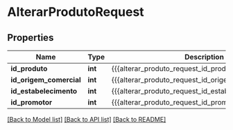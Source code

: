 # AlterarProdutoRequest

## Properties
Name | Type | Description | Notes
------------ | ------------- | ------------- | -------------
**id_produto** | **int** | {{{alterar_produto_request_id_produto_value}}} | 
**id_origem_comercial** | **int** | {{{alterar_produto_request_id_origem_comercial_value}}} | [optional] 
**id_estabelecimento** | **int** | {{{alterar_produto_request_id_estabelecimento_value}}} | [optional] 
**id_promotor** | **int** | {{{alterar_produto_request_id_promotor_value}}} | [optional] 

[[Back to Model list]](../README.md#documentation-for-models) [[Back to API list]](../README.md#documentation-for-api-endpoints) [[Back to README]](../README.md)


